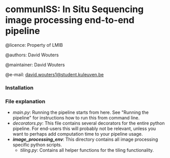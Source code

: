 # communISS: In Situ Sequencing image processing end-to-end pipeline
@licence: Property of LMIB

@authors: David Wouters

@maintainer: David Wouters

@e-mail: david.wouters1@student.kuleuven.be

### Installation

### File explanation
- *main.py*: Running the pipeline starts from here. See "Running the pipeline" for instructions how to run this from command line.
- *decorators.py*: This file contains several decorators for the entire python pipeline. For end-users this will probably not be relevant, unless you want to perhaps add computation time to your pipeline usage.
- ***image_processing_env***: This directory contains all image processing specific python scripts.
	- *tiling.py*: Contains all helper functions for the tiling functionality. 
